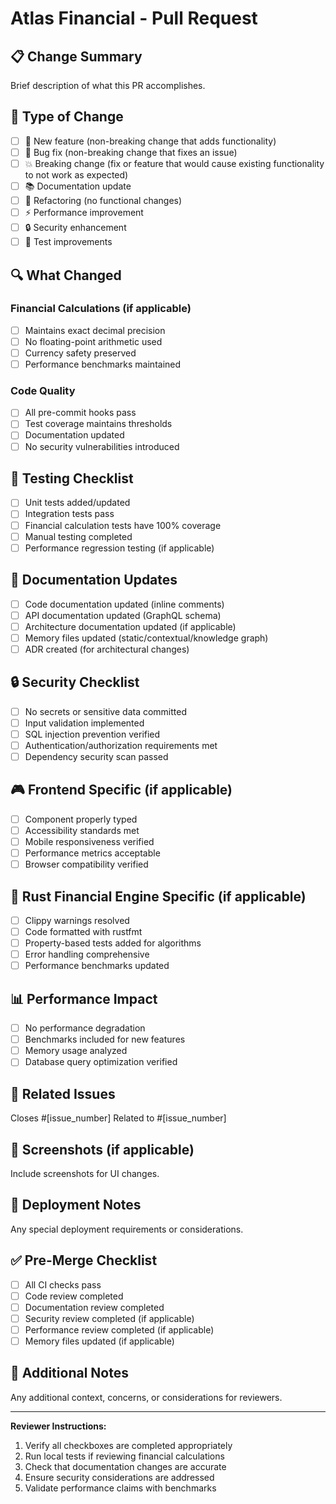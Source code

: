 # Atlas Financial - Pull Request

## 📋 Change Summary
Brief description of what this PR accomplishes.

## 🎯 Type of Change
- [ ] 🚀 New feature (non-breaking change that adds functionality)
- [ ] 🐛 Bug fix (non-breaking change that fixes an issue)
- [ ] 💥 Breaking change (fix or feature that would cause existing functionality to not work as expected)
- [ ] 📚 Documentation update
- [ ] 🔧 Refactoring (no functional changes)
- [ ] ⚡ Performance improvement
- [ ] 🔒 Security enhancement
- [ ] 🧪 Test improvements

## 🔍 What Changed
### Financial Calculations (if applicable)
- [ ] Maintains exact decimal precision
- [ ] No floating-point arithmetic used
- [ ] Currency safety preserved
- [ ] Performance benchmarks maintained

### Code Quality
- [ ] All pre-commit hooks pass
- [ ] Test coverage maintains thresholds
- [ ] Documentation updated
- [ ] No security vulnerabilities introduced

## 🧪 Testing Checklist
- [ ] Unit tests added/updated
- [ ] Integration tests pass
- [ ] Financial calculation tests have 100% coverage
- [ ] Manual testing completed
- [ ] Performance regression testing (if applicable)

## 📖 Documentation Updates
- [ ] Code documentation updated (inline comments)
- [ ] API documentation updated (GraphQL schema)
- [ ] Architecture documentation updated (if applicable)
- [ ] Memory files updated (static/contextual/knowledge graph)
- [ ] ADR created (for architectural changes)

## 🔒 Security Checklist
- [ ] No secrets or sensitive data committed
- [ ] Input validation implemented
- [ ] SQL injection prevention verified
- [ ] Authentication/authorization requirements met
- [ ] Dependency security scan passed

## 🎮 Frontend Specific (if applicable)
- [ ] Component properly typed
- [ ] Accessibility standards met
- [ ] Mobile responsiveness verified
- [ ] Performance metrics acceptable
- [ ] Browser compatibility verified

## 🦀 Rust Financial Engine Specific (if applicable)
- [ ] Clippy warnings resolved
- [ ] Code formatted with rustfmt
- [ ] Property-based tests added for algorithms
- [ ] Error handling comprehensive
- [ ] Performance benchmarks updated

## 📊 Performance Impact
- [ ] No performance degradation
- [ ] Benchmarks included for new features
- [ ] Memory usage analyzed
- [ ] Database query optimization verified

## 🔗 Related Issues
Closes #[issue_number]
Related to #[issue_number]

## 📸 Screenshots (if applicable)
Include screenshots for UI changes.

## 🚀 Deployment Notes
Any special deployment requirements or considerations.

## ✅ Pre-Merge Checklist
- [ ] All CI checks pass
- [ ] Code review completed
- [ ] Documentation review completed
- [ ] Security review completed (if applicable)
- [ ] Performance review completed (if applicable)
- [ ] Memory files updated (if applicable)

## 📝 Additional Notes
Any additional context, concerns, or considerations for reviewers.

---

**Reviewer Instructions:**
1. Verify all checkboxes are completed appropriately
2. Run local tests if reviewing financial calculations
3. Check that documentation changes are accurate
4. Ensure security considerations are addressed
5. Validate performance claims with benchmarks